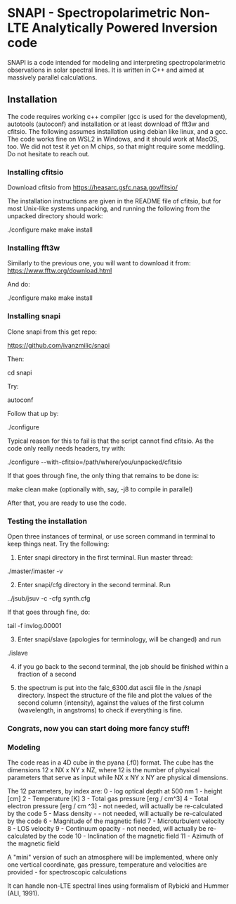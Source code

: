 # SNAPI - Spectropolarimetric Non-LTE Analytically Powered Inversion code

SNAPI is a code intended for modeling and interpreting spectropolarimetric observations in solar spectral lines. It is written in C++ and aimed at massively parallel calculations.

## Installation 

The code requires working c++ compiler (gcc is used for the development), autotools (autoconf) and installation or at least download of fft3w and cfitsio. The following assumes installation using debian like linux, and a gcc. The code works fine on WSL2 in Windows, and it should work at MacOS, too. We did not test it yet on M chips, so that might require some meddling. Do not hesitate to reach out. 

### Installing cfitsio 

Download cfitsio from https://heasarc.gsfc.nasa.gov/fitsio/

The installation instructions are given in the README file of cfitsio, but for most Unix-like systems unpacking, and running the following from the unpacked directory should work: 

./configure
make 
make install 

### Installing fft3w 

Similarly to the previous one, you will want to download it from: https://www.fftw.org/download.html

And do:

./configure
make
make install

### Installing snapi 

Clone snapi from this get repo: 

https://github.com/ivanzmilic/snapi

Then: 

cd snapi 

Try: 

autoconf 

Follow that up by: 

./configure 

Typical reason for this to fail is that the script cannot find cfitsio. As the code only really needs headers, try with: 

./configure --with-cfitsio=/path/where/you/unpacked/cfitsio

If that goes through fine, the only thing that remains to be done is: 

make clean
make (optionally with, say, -j8 to compile in parallel)

After that, you are ready to use the code. 

### Testing the installation 

Open three instances of terminal, or use screen command in terminal to keep things neat. Try the following:

1) Enter snapi directory in the first terminal. Run master thread: 

./master/imaster -v 

2) Enter snapi/cfg directory in the second terminal. Run

../jsub/jsuv -c -cfg synth.cfg 

If that goes through fine, do: 

tail -f invlog.00001 

3) Enter snapi/slave (apologies for terminology, will be changed) and run

./islave 

4) if you go back to the second terminal, the job should be finished within a fraction of a second

5) the spectrum is put into the falc_6300.dat ascii file in the /snapi directory. Inspect the structure of the file and plot the values of the second column (intensity), against the values of the first column (wavelength, in angstroms) to check if everything is fine. 

### Congrats, now you can start doing more fancy stuff!

### Modeling 

The code reas in a 4D cube in the pyana (.f0) format. The cube has the dimensions 12 x NX x NY x NZ, where 12 is the number of physical parameters that serve as input while NX x NY x NY are physical dimensions. 

The 12 parameters, by index are: 
0 - log optical depth at 500 nm
1 - height [cm]
2 - Temperature [K]
3 - Total gas pressure [erg / cm^3]
4 - Total electron pressure [erg / cm ^3] - not needed, will actually be re-calculated by the code
5 - Mass density - - not needed, will actually be re-calculated by the code
6 - Magnitude of the magnetic field 
7 - Microturbulent velocity 
8 - LOS velocity 
9 - Continuum opacity - not needed, will actually be re-calculated by the code
10 - Inclination of the magnetic field 
11 - Azimuth of the magnetic field 

A "mini" version of such an atmosphere will be implemented, where only one vertical coordinate, gas pressure, temperature and velocities are provided - for spectroscopic calculations

It can handle non-LTE spectral lines using formalism of Rybicki and Hummer (ALI, 1991).
